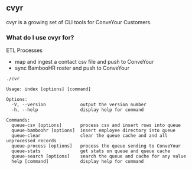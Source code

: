 ## cvyr 

cvyr is a growing set of CLI tools for ConveYour Customers. 

### What do I use cvyr for?

ETL Processes

- map and ingest a contact csv file and push to ConveYour
- sync BambooHR roster and push to ConveYour

`./cvr`

```
Usage: index [options] [command]

Options:
  -V, --version             output the version number
  -h, --help                display help for command

Commands:
  queue-csv [options]       process csv and insert rows into queue
  queue-bamboohr [options]  insert employee directory into queue
  queue-clear               clear the queue cache and and all unprocessed records
  queue-process [options]   process the queue sending to ConveYour
  queue-stats               get stats on queue and queue cache
  queue-search [options]    search the queue and cache for any value
  help [command]            display help for command
```